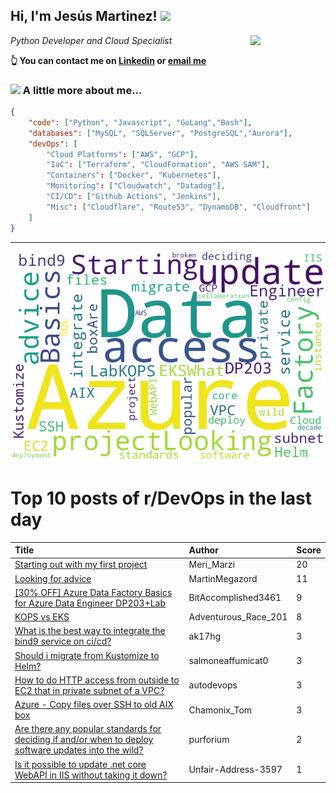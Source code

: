 <!--
**jmartinezl/jmartinezl** is a ✨ _special_ ✨ repository because its `README.md` (this file) appears on your GitHub profile.

Here are some ideas to get you started:

- 🔭 I’m currently working on ...
- 🌱 I’m currently learning ...
- 👯 I’m looking to collaborate on ...
- 🤔 I’m looking for help with ...
- 💬 Ask me about ...
- 📫 How to reach me: ...
- 😄 Pronouns: ...
- ⚡ Fun fact: ...
-->

<h2>Hi, I'm Jesús Martinez! <img src="https://media.giphy.com/media/WUlplcMpOCEmTGBtBW/giphy.gif" width="30"> </h2>
<img align='right' src="https://media.giphy.com/media/NytMLKyiaIh6VH9SPm/giphy.gif" width="120">
<p><em>Python Developer and Cloud Specialist
</em></p>

**👆 You can contact me on [Linkedin](https://www.linkedin.com/in/jes%C3%BAs-martinez-2b7b10104/) or [email me](mailto:jesus.mtz.lorenzo@gmail.com)**

### <img src="https://media.giphy.com/media/VgCDAzcKvsR6OM0uWg/giphy.gif" width="50"> A little more about me...  

```json
{
    "code": ["Python", "Javascript", "GoLang","Bash"],
    "databases": ["MySQL", "SQLServer", "PostgreSQL","Aurora"],
    "devOps": [
        "Cloud Platforms": ["AWS", "GCP"],
        "IaC": ["Terraform", "CloudFormation", "AWS SAM"],
        "Containers": ["Docker", "Kubernetes"],
        "Monitoring": ["Cloudwatch", "Datadog"],
        "CI/CD": ["Github Actions", "Jenkins"],
        "Misc": ["Cloudflare", "Route53", "DynamoDB", "Cloudfront"]
    ]
}
```
---

![Wordcloud](./cloud.png)

# Top 10 posts of r/DevOps in the last day

| Title | Author | Score |
|:---|:---|:---|
| [Starting out with my first project](https://www.reddit.com/r/devops/comments/z3v8v3/starting_out_with_my_first_project/) | Meri_Marzi | 20 |
| [Looking for advice](https://www.reddit.com/r/devops/comments/z3sz1j/looking_for_advice/) | MartinMegazord | 11 |
| [[30% OFF] Azure Data Factory Basics for Azure Data Engineer DP203+Lab](https://www.reddit.com/r/devops/comments/z3wfg2/30_off_azure_data_factory_basics_for_azure_data/) | BitAccomplished3461 | 9 |
| [KOPS vs EKS](https://www.reddit.com/r/devops/comments/z3igx0/kops_vs_eks/) | Adventurous_Race_201 | 8 |
| [What is the best way to integrate the bind9 service on ci/cd?](https://www.reddit.com/r/devops/comments/z3jteg/what_is_the_best_way_to_integrate_the_bind9/) | ak17hg | 3 |
| [Should i migrate from Kustomize to Helm?](https://www.reddit.com/r/devops/comments/z49fdx/should_i_migrate_from_kustomize_to_helm/) | salmoneaffumicat0 | 3 |
| [How to do HTTP access from outside to EC2 that in private subnet of a VPC?](https://www.reddit.com/r/devops/comments/z3iyzw/how_to_do_http_access_from_outside_to_ec2_that_in/) | autodevops | 3 |
| [Azure - Copy files over SSH to old AIX box](https://www.reddit.com/r/devops/comments/z3l2xd/azure_copy_files_over_ssh_to_old_aix_box/) | Chamonix_Tom | 3 |
| [Are there any popular standards for deciding if and/or when to deploy software updates into the wild?](https://www.reddit.com/r/devops/comments/z3rvd3/are_there_any_popular_standards_for_deciding_if/) | purforium | 2 |
| [Is it possible to update .net core WebAPI in IIS without taking it down?](https://www.reddit.com/r/devops/comments/z49pvs/is_it_possible_to_update_net_core_webapi_in_iis/) | Unfair-Address-3597 | 1 |
